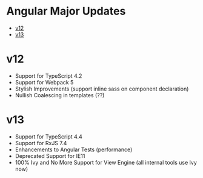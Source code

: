 # Angular Major Updates

* [v12](#v12)
* [v13](#v13)

# v12
- Support for TypeScript 4.2
- Support for Webpack 5
- Stylish Improvements (support inline sass on component declaration)
- Nullish Coalescing in templates (??)

# v13
- Support for TypeScript 4.4
- Support for RxJS 7.4
- Enhancements to Angular Tests (performance)
- Deprecated Support for IE11
- 100% Ivy and No More Support for View Engine (all internal tools use Ivy now)

